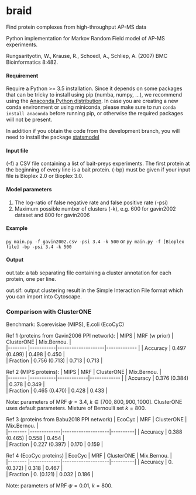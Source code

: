# braid
Find protein complexes from high-throughput AP-MS data

Python implementation for Markov Random Field model of AP-MS experiments.

Rungsarityotin, W., Krause, R., Schoedl, A., Schliep, A. (2007) BMC Bioinformatics 8:482.

#### Requirement
Require a Python >= 3.5 installation. Since it depends on some packages that can be tricky to install using pip (numba, numpy, ...), we recommend using the [Anaconda Python distribution](https://www.continuum.io/downloads). In case you are creating a new conda environment or using miniconda, please make sure to run `conda install anaconda` before running pip, or otherwise the required packages will not be present.  

In addition if you obtain the code from the development branch, you will need to install the package [statsmodel](https://www.statsmodels.org/stable/index.html)

#### Input file 
  (-f) a CSV file containing a list of bait-preys experiments. The first protein at the beginning of every line is a bait protein.
  (-bp) must be given if your input file is Bioplex 2.0 or Bioplex 3.0.
   
#### Model parameters
 1. The log-ratio of false negative rate and false positive rate (-psi)
 2. Maximum possible number of clusters (-k), e.g. 600 for gavin2002 dataset and 800 for gavin2006

#### Example

  `py main.py -f gavin2002.csv -psi 3.4 -k 500`
  or
  `py main.py -f [Bioplex file] -bp -psi 3.4 -k 500`
#### Output

 out.tab: a tab separating file containing a cluster annotation for each protein, one per line.

 out.sif: output clustering result in the Simple Interaction File format which you can import into Cytoscape.

### Comparison with ClusterONE 

Benchmark: S.cerevisiae (MIPS), E.coli (EcoCyC)

Ref 1 (proteins from Gavin2006 PPI network):
|  MIPS    |    MRF (w prior)   |  ClusterONE        |  Mix.Bernou.   |     
|--------  |-----------|--------------------|-------------   |
| Accuracy |  0.497 (0.499)   |   0.498            |    0.450       |       
| Fraction |  0.756 (0.713)   |   0.713            |    0.713       |       

Ref 2 (MIPS proteins):
|  MIPS    |    MRF    |  ClusterONE |  Mix.Bernou.   |     
|--------  |-----------|-------------|-------------   |
| Accuracy |  0.376 (0.384)   |   0.378     |    0.349       |           
| Fraction |  0.465 (0.470)   |   0.428     |    0.433       |           

Note: parameters of MRF $\psi = 3.4$, $k \in [700,800,900,1000]$. ClusterONE uses default parameters. Mixture of Bernoulli set $k=800$.

Ref 3 (proteins from Babu2018 PPI network)
|  EcoCyc  |  MRF | ClusterONE |  Mix.Bernou. |       
|--------  |-------------|--------------------|----------|
| Accuracy |  0.388 (0.465)     |   0.558            |  0.454   |      
| Fraction |  0.227 (0.397)     |   0.170            |  0.159   |      

Ref 4 (EcoCyc proteins)
|  EcoCyc  |  MRF | ClusterONE |  Mix.Bernou. |       
|--------  |-------------|--------------------|----------|
| Accuracy |  0. (0.372)     |   0.318            |  0.467   |      
| Fraction |  0. (0.121)     |   0.032            |  0.186   |      

Note: parameters of MRF $\psi = 0.01$, $k = 800$.